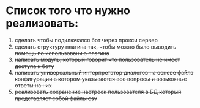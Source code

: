 # Список того что нужно реализовать:

1. сделать чтобы подключался бот через прокси сервер
2. ~~сделать структуру плагина так, чтобы можно было выводить помощь по использованию плагина~~
3. ~~написать модуль, который говорит что пользователь не имеет доступа к боту~~
4. ~~написать универсальный интерпретатор диалогов на основе файла конфигурации в котором указывается все вопросы и
   возможные ответы на них~~
5. ~~реализовать сохранение настроек пользователя в БД который представляет собой файлы csv~~
   